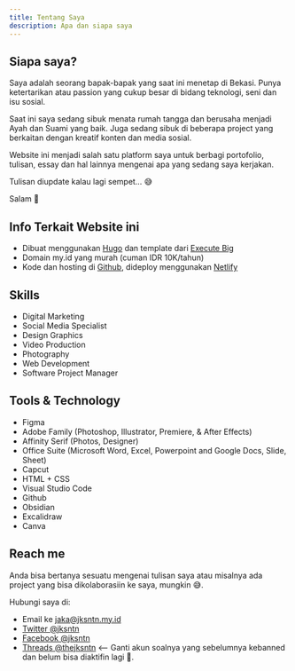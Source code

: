 ```yaml
---
title: Tentang Saya
description: Apa dan siapa saya
---
```

## Siapa saya?

Saya adalah seorang bapak-bapak yang saat ini menetap di Bekasi. Punya ketertarikan atau passion yang cukup besar di bidang teknologi, seni dan isu sosial.

Saat ini saya sedang sibuk menata rumah tangga dan berusaha menjadi Ayah dan Suami yang baik. Juga sedang sibuk di beberapa project yang berkaitan dengan kreatif konten dan media sosial.

Website ini menjadi salah satu platform saya untuk berbagi portofolio, tulisan, essay dan hal lainnya mengenai apa yang sedang saya kerjakan.

Tulisan diupdate kalau lagi sempet… 😅

Salam 🤘

## Info Terkait Website ini

- Dibuat menggunakan [Hugo](https://gohugo.io/) dan template dari [Execute Big](https://github.com/executebig/www)
- Domain my.id yang murah (cuman IDR 10K/tahun)
- Kode dan hosting di [Github](https://github.com/), dideploy menggunakan [Netlify](https://www.netlify.com/)

## Skills
- Digital Marketing
- Social Media Specialist
- Design Graphics
- Video Production
- Photography
- Web Development
- Software Project Manager

## Tools & Technology
- Figma
- Adobe Family (Photoshop, Illustrator, Premiere, & After Effects)
- Affinity Serif (Photos, Designer)
- Office Suite (Microsoft Word, Excel, Powerpoint and Google Docs, Slide, Sheet)
- Capcut
- HTML + CSS
- Visual Studio Code
- Github
- Obsidian
- Excalidraw
- Canva

## Reach me
Anda bisa bertanya sesuatu mengenai tulisan saya atau misalnya ada project yang bisa dikolaborasiin ke saya, mungkin 😅. 

Hubungi saya di:

- Email ke [jaka@jksntn.my.id](mailto:jaka@jksntn.my.id)
- [Twitter @jksntn](https://twitter.com/jksntn/)
- [Facebook @jksntn](https://facebook.com/jksntn/)
- [Threads @thejksntn](https://threads.net/thejksntn/) <-- Ganti akun soalnya yang sebelumnya kebanned dan belum bisa diaktifin lagi 🫣.